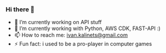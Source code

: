 ### Hi there 👋
- 🔭 I’m currently working on API stuff
- 🌱 I’m currently working with Python, AWS CDK, FAST-API :)
- 📫 How to reach me: ivan.kalinets@gmail.com
- ⚡ Fun fact: i used to be a pro-player in computer games
<!--
**dreamxgod/dreamxgod** is a ✨ _special_ ✨ repository because its `README.md` (this file) appears on your GitHub profile.

Here are some ideas to get you started:

- 🔭 I’m currently working on ...
- 🌱 I’m currently learning ...
- 👯 I’m looking to collaborate on ...
- 🤔 I’m looking for help with ...
- 💬 Ask me about ...
- 📫 How to reach me: ...
- 😄 Pronouns: ...
- ⚡ Fun fact: ...
-->
